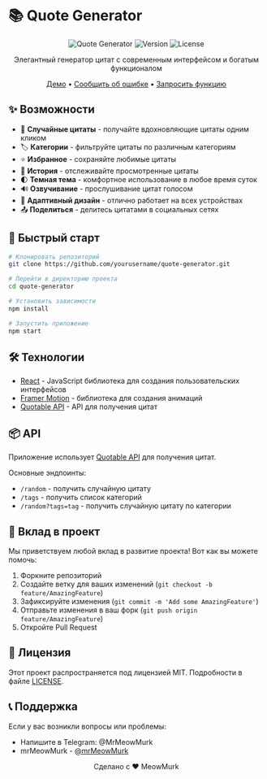 # 📚 Quote Generator

<div align="center">

![Quote Generator](https://img.shields.io/badge/Quote-Generator-7f5af0?style=for-the-badge&logo=react)
![Version](https://img.shields.io/badge/version-1.0.0-blue.svg?style=for-the-badge)
![License](https://img.shields.io/badge/license-MIT-green.svg?style=for-the-badge)

Элегантный генератор цитат с современным интерфейсом и богатым функционалом

[Демо](#) • [Сообщить об ошибке](https://github.com/yourusername/quote-generator/issues) • [Запросить функцию](https://github.com/yourusername/quote-generator/issues)

</div>

## ✨ Возможности

- 🎯 **Случайные цитаты** - получайте вдохновляющие цитаты одним кликом
- 🏷️ **Категории** - фильтруйте цитаты по различным категориям
- ⭐ **Избранное** - сохраняйте любимые цитаты
- 📜 **История** - отслеживайте просмотренные цитаты
- 🌓 **Темная тема** - комфортное использование в любое время суток
- 🔊 **Озвучивание** - прослушивание цитат голосом
- 📱 **Адаптивный дизайн** - отлично работает на всех устройствах
- 📤 **Поделиться** - делитесь цитатами в социальных сетях

## 🚀 Быстрый старт

```bash
# Клонировать репозиторий
git clone https://github.com/yourusername/quote-generator.git

# Перейти в директорию проекта
cd quote-generator

# Установить зависимости
npm install

# Запустить приложение
npm start
```

## 🛠️ Технологии

- [React](https://reactjs.org/) - JavaScript библиотека для создания пользовательских интерфейсов
- [Framer Motion](https://www.framer.com/motion/) - библиотека для создания анимаций
- [Quotable API](https://github.com/lukePeavey/quotable) - API для получения цитат

## 📦 API

Приложение использует [Quotable API](https://github.com/lukePeavey/quotable) для получения цитат. 

Основные эндпоинты:
- `/random` - получить случайную цитату
- `/tags` - получить список категорий
- `/random?tags=tag` - получить случайную цитату по категории

## 🤝 Вклад в проект

Мы приветствуем любой вклад в развитие проекта! Вот как вы можете помочь:

1. Форкните репозиторий
2. Создайте ветку для ваших изменений (`git checkout -b feature/AmazingFeature`)
3. Зафиксируйте изменения (`git commit -m 'Add some AmazingFeature'`)
4. Отправьте изменения в ваш форк (`git push origin feature/AmazingFeature`)
5. Откройте Pull Request

## 📝 Лицензия

Этот проект распространяется под лицензией MIT. Подробности в файле [LICENSE](LICENSE).

## 📞 Поддержка

Если у вас возникли вопросы или проблемы:
- Напишите в Telegram: @MrMeowMurk
- mrMeowMurk - [@mrMeowMurk](https://github.com/mrMeowMurk)


<div align="center">
Сделано с ❤️ MeowMurk
</div>

